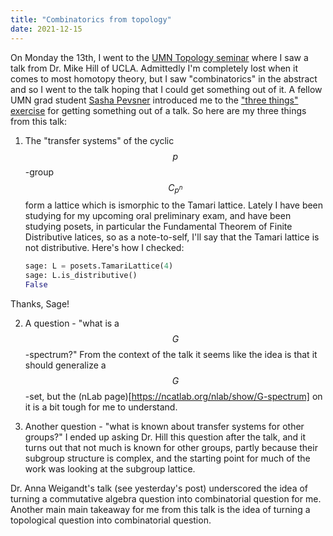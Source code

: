 ```yaml
---
title: "Combinatorics from topology"
date: 2021-12-15
---
```


On Monday the 13th, I went to the [UMN Topology seminar](https://www-users.cse.umn.edu/~tlawson/topology/) where I saw a talk from Dr. Mike Hill of UCLA.
Admittedly I'm completely lost when it comes to most homotopy theory, but I saw "combinatorics" in the abstract
and so I went to the talk hoping that I could get something out of it. A fellow UMN grad student [Sasha Pevsner](https://www-users.cse.umn.edu/~pevzn002/) introduced me to the ["three things" exercise](https://math.stanford.edu/~vakil/threethings.html) for getting something
out of a talk. So here are my three things from this talk:

1. The "transfer systems" of the cyclic $$p$$-group $$C_{p^n}$$ form a lattice which is
ismorphic to the Tamari lattice. Lately I have been studying for my upcoming oral preliminary exam,
and have been studying posets, in particular the Fundamental Theorem of Finite Distributive latices,
so as a note-to-self, I'll say that the Tamari lattice is not distributive. Here's how I checked:
	```python
	sage: L = posets.TamariLattice(4)
	sage: L.is_distributive()
	False
	```
Thanks, Sage!

2. A question - "what is a $$G$$-spectrum?" From the context of the talk it seems like 
the idea is that it should generalize a $$G$$-set, but the (nLab page)[https://ncatlab.org/nlab/show/G-spectrum]
on it is a bit tough for me to understand.

3. Another question - "what is known about transfer systems for other groups?" I ended up asking Dr. Hill this
question after the talk, and it turns out that not much is known for other groups, partly because their subgroup
structure is complex, and the starting point for much of the work was looking at the subgroup lattice.

Dr. Anna Weigandt's talk (see yesterday's post) underscored the idea of turning a commutative algebra question into combinatorial question
for me. Another main main takeaway for me from this talk is the idea of turning a topological question into combinatorial question.